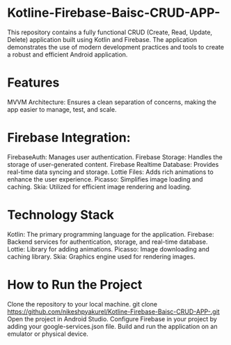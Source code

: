 # Kotline-Firebase-Baisc-CRUD-APP-
This repository contains a fully functional CRUD (Create, Read, Update, Delete) application built using Kotlin and Firebase. The application demonstrates the use of modern development practices and tools to create a robust and efficient Android application.

# Features
MVVM Architecture: Ensures a clean separation of concerns, making the app easier to manage, test, and scale.

# Firebase Integration:
FirebaseAuth: Manages user authentication.
Firebase Storage: Handles the storage of user-generated content.
Firebase Realtime Database: Provides real-time data syncing and storage.
Lottie Files: Adds rich animations to enhance the user experience.
Picasso: Simplifies image loading and caching.
Skia: Utilized for efficient image rendering and loading.


# Technology Stack
Kotlin: The primary programming language for the application.
Firebase: Backend services for authentication, storage, and real-time database.
Lottie: Library for adding animations.
Picasso: Image downloading and caching library.
Skia: Graphics engine used for rendering images.


# How to Run the Project
Clone the repository to your local machine.
git clone https://github.com/nikeshpyakurel/Kotline-Firebase-Baisc-CRUD-APP-.git
Open the project in Android Studio.
Configure Firebase in your project by adding your google-services.json file.
Build and run the application on an emulator or physical device.